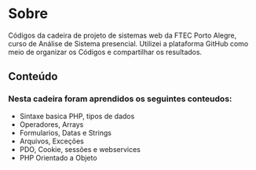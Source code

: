 <h1>Sobre</h1>

<p>Códigos da cadeira de projeto de sistemas web da FTEC Porto Alegre, curso de Análise de Sistema presencial.
Utilizei a plataforma GitHub como meio de organizar os Códigos e compartilhar os resultados. </p>

<h2>Conteúdo</h2>
  
  <h3>Nesta cadeira foram aprendidos os seguintes conteudos:</h3>
  
  <ul>
   <li> Sintaxe basica PHP, tipos de dados </li>
   <li> Operadores, Arrays  </li>
   <li> Formularios, Datas e Strings </li>
   <li> Arquivos, Exceções  </li>
   <li> PDO, Cookie, sessões e webservices </li>
   <li> PHP Orientado a Objeto </li>
  </ul>
